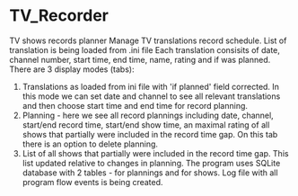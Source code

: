 # TV_Recorder
TV shows records planner
Manage TV translations record schedule.
List of translation is being loaded from .ini file
Each translation consisits of date, channel number, start time, end time, name, rating and if was planned.
There are 3 display modes (tabs): 
1) Translations as loaded from ini file with 'if planned' field corrected. In this mode we can set date and channel to see all
relevant translations and then choose start time and end time for record planning.
2) Planning - here we see all record plannings including date, channel, start/end record time, start/end show time, an 
maximal rating of all shows that partially were included in the record time gap. On this tab there is an option to delete planning.
3) List of all shows that partially were included in the record time gap. This list updated relative to changes in planning.
The program uses SQLite database with 2 tables - for plannings and for shows. 
Log file with all program flow events is being created.
